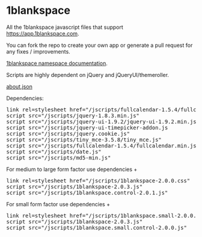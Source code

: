 1blankspace
===========

All the 1blankspace javascript files that support <a href="https://app.1blankspace.com" target="_blank">https://app.1blankspace.com</a>.

You can fork the repo to create your own app or generate a pull request for any fixes / improvements.

<a href="http://mydigitalstructure.com/1blankspace" target="_blank">1blankspace namespace documentation</a>.

Scripts are highly dependent on jQuery and jQueryUI/themeroller.

<a href="https://github.com/ibcom/1blankspace/blob/master/about.json">about.json</a>

Dependencies:

<pre>
link rel=stylesheet href="/jscripts/fullcalendar-1.5.4/fullcalendar.css"
script src="/jscripts/jquery-1.8.3.min.js"
script src="/jscripts/jquery-ui-1.9.2/jquery-ui-1.9.2.min.js"
script src="/jscripts/jquery-ui-timepicker-addon.js
script src="/jscripts/jquery.cookie.js"
script src="/jscripts/tiny_mce-3.5.8/tiny_mce.js"
script src="/jscripts/fullcalendar-1.5.4/fullcalendar.min.js"
script src="/jscripts/date.js"
script src="/jscripts/md5-min.js"
</pre>

For medium to large form factor use dependencies + 

<pre>
link rel=stylesheet href="/jscripts/1blankspace-2.0.0.css"
script src="/jscripts/1blankspace-2.0.3.js"
script src="/jscripts/1blankspace.control-2.0.1.js"
</pre>

For small form factor use dependencies + 

<pre>
link rel=stylesheet href="/jscripts/1blankspace.small-2.0.0.css"
script src="/jscripts/1blankspace-2.0.3.js"
script src="/jscripts/1blankspace.small.control-2.0.0.js"
</pre>
